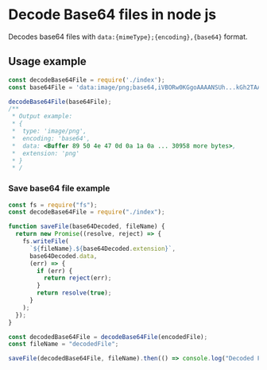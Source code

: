 # Decode Base64 files in node js

Decodes base64 files with `data:{mimeType};{encoding},{base64}` format.

## Usage example

```js
const decodeBase64File = require('./index');
const base64File = 'data:image/png;base64,iVBORw0KGgoAAAANSUh...kGh2TAAAAAElFTkSuQmCC';

decodeBase64File(base64File);
/**
 * Output example:
 * {
 *  type: 'image/png',
 *  encoding: 'base64',
 *  data: <Buffer 89 50 4e 47 0d 0a 1a 0a ... 30958 more bytes>,
 *  extension: 'png'
 * }
 * /
```

### Save base64 file example

```js
const fs = require("fs");
const decodeBase64File = require("./index");

function saveFile(base64Decoded, fileName) {
  return new Promise((resolve, reject) => {
    fs.writeFile(
      `${fileName}.${base64Decoded.extension}`,
      base64Decoded.data,
      (err) => {
        if (err) {
          return reject(err);
        }
        return resolve(true);
      }
    );
  });
}

const decodedBase64File = decodeBase64File(encodedFile);
const fileName = "decodedFile";

saveFile(decodedBase64File, fileName).then(() => console.log("Decoded File"));
```
